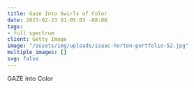 ```yaml
---
title: Gaze Into Swirls of Color
date: 2023-02-23 01:05:03 -08:00
tags:
- full spectrum
client: Getty Image
image: "/assets/img/uploads/isaac-horton-portfolio-52.jpg"
multiple_images: []
svg: false
---
```


GAZE into Color
